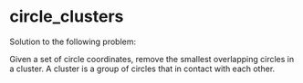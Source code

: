 # circle_clusters

Solution to the following problem:

Given a set of circle coordinates, remove the smallest overlapping circles in a cluster. A cluster is a group of circles that in contact with each other.
